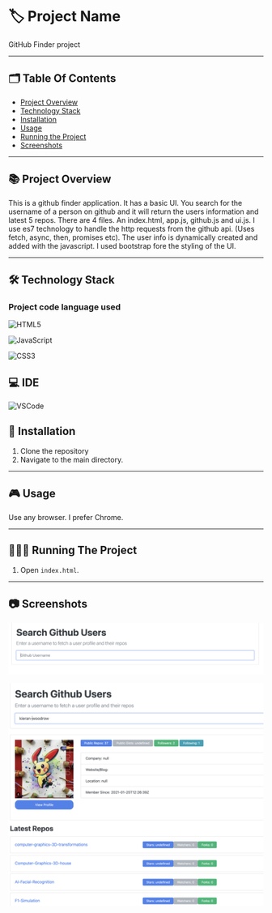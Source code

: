 # 🏷️ Project Name

GitHub Finder project

---
## 🗂️ Table Of Contents

- [Project Overview](#-project-overview)
- [Technology Stack](#-technology-stack)
- [Installation](#-installation)
- [Usage](#-usage)
- [Running the Project](#-running-the-project)
- [Screenshots](#-screenshots)
---

## 📚 Project Overview

This is a github finder application. It has a basic UI. You search for the username of a person on github and it will return the users information and latest 5 repos. There are 4 files. An index.html, app.js, github.js and ui.js. I use es7 technology to handle the http requests from the github api. (Uses fetch, async, then, promises etc). The user info is dynamically created and added with the javascript. I used bootstrap fore the styling of the UI.

---

## 🛠️ Technology Stack 

### Project code language used

 ![HTML5](https://img.shields.io/badge/HTML5-E34F26?style=for-the-badge&logo=html5&logoColor=white)

 ![JavaScript](https://img.shields.io/badge/JavaScript-323330?style=for-the-badge&logo=javascript&logoColor=F7DF1E)

 ![CSS3](https://img.shields.io/badge/CSS3-1572B6?style=for-the-badge&logo=css3&logoColor=white)

## 💻 IDE

 ![VSCode](https://img.shields.io/badge/VSCode-0078D4?style=for-the-badge&logo=visual%20studio%20code&logoColor=white)

## 📝 Installation

1. Clone the repository
2. Navigate to the main directory. 

---

## 🎮 Usage

Use any browser. I prefer Chrome.

---

## 🏃🏻‍♂️ Running The Project

1. Open `index.html`.

---

## 📷 Screenshots
![no search](https://github.com/kieran-woodrow/Github-finder-project/blob/main/Assets/Screenshot%202024-06-05%20at%2009.30.35.png)


![search](https://github.com/kieran-woodrow/Github-finder-project/blob/main/Assets/Screenshot%202024-06-05%20at%2009.30.27.png)


